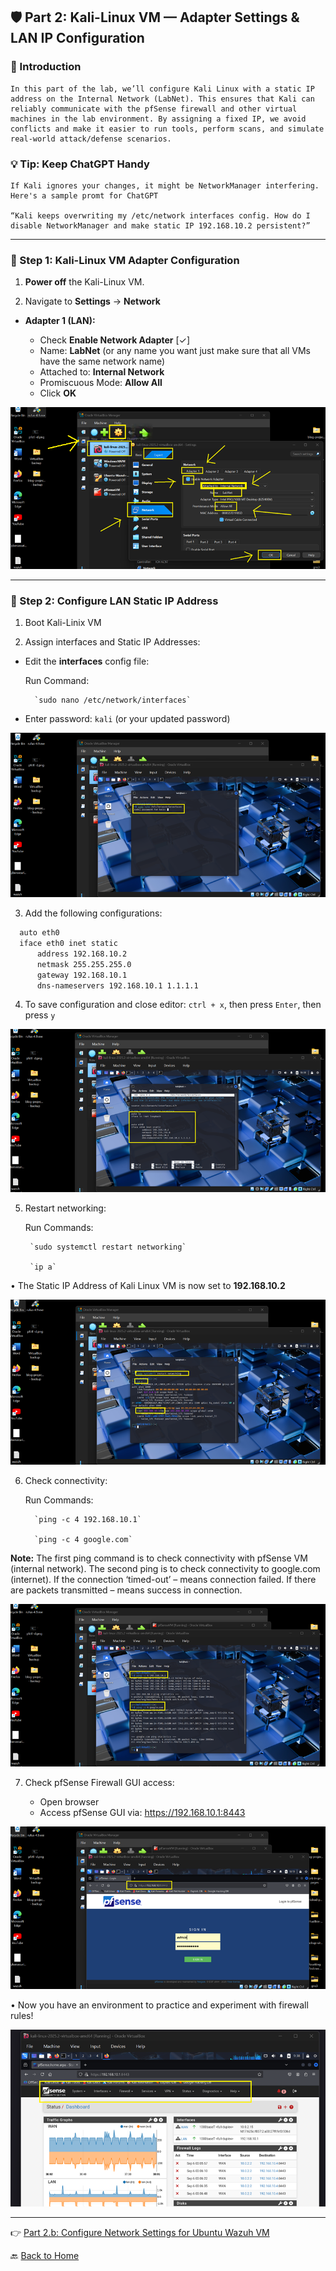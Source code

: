 ## 🛡️ Part 2: Kali-Linux VM — Adapter Settings & LAN IP Configuration

### 📌 Introduction

    In this part of the lab, we’ll configure Kali Linux with a static IP address on the Internal Network (LabNet). This ensures that Kali can reliably communicate with the pfSense firewall and other virtual machines in the lab environment. By assigning a fixed IP, we avoid conflicts and make it easier to run tools, perform scans, and simulate real-world attack/defense scenarios.

### 💡 Tip: Keep ChatGPT Handy

    If Kali ignores your changes, it might be NetworkManager interfering. Here's a sample promt for ChatGPT  
      
    “Kali keeps overwriting my /etc/network interfaces config. How do I disable NetworkManager and make static IP 192.168.10.2 persistent?”


---

### 🔹 Step 1: Kali-Linux VM Adapter Configuration

1. **Power off** the Kali-Linux VM.

2. Navigate to **Settings** → **Network**

- **Adapter 1 (LAN):**

  - Check **Enable Network Adapter** [✓]
  - Name: **LabNet** (or any name you want just make sure that all VMs have the same network name)
  - Attached to: **Internal Network**
  - Promiscuous Mode: **Allow All**
  - Click **OK**


![](../images/10k2-images/1.png)

---

### 🔹 Step 2: Configure LAN Static IP Address

1. Boot Kali-Linix VM 

2. Assign interfaces and Static IP Addresses:

- Edit the **interfaces** config file:

	Run Command:
    
        `sudo nano /etc/network/interfaces`
			
- Enter password: 	`kali` (or your updated password)

![](../images/10k2-images/2.png)

3. Add the following configurations:

  ```bash
    auto eth0
    iface eth0 inet static
        address 192.168.10.2
        netmask 255.255.255.0
        gateway 192.168.10.1
        dns-nameservers 192.168.10.1 1.1.1.1
```


4. To save configuration and close editor: `ctrl + x`, then press `Enter`, then press `y`

![](../images/10k2-images/3.png)

5. Restart networking: 

	Run Commands:

        `sudo systemctl restart networking`

        `ip a`

•	The Static IP Address of Kali Linux VM is now set to **192.168.10.2**

![](../images/10k2-images/4.png) 

6. Check connectivity: 

	Run Commands:  

         `ping -c 4 192.168.10.1`

         `ping -c 4 google.com`
		
**Note:** The first ping command is to check connectivity with pfSense VM (internal network). The second ping is to check connectivity to google.com (internet). If the connection ‘timed-out’ – means connection failed. If there are packets transmitted – means success in connection.

![](../images/10k2-images/5.png)

7. Check pfSense Firewall GUI access: 

	- Open browser
	- Access pfSense GUI via: 	https://192.168.10.1:8443

![](../images/10k2-images/6.png)

•	Now you have an environment to practice and experiment with firewall rules!

![](../images/10k2-images/7.png)

---
👉 [Part 2.b: Configure Network Settings for Ubuntu Wazuh VM](/11w3.md) 

🔙 [Back to Home](../index.md) 
